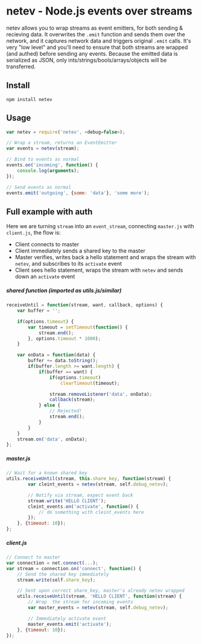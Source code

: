 # netev - Node.js events over streams

netev allows you to wrap streams as event emitters, for both sending & recieving data. It overwrites the `.emit` function and sends them over the network, and it captures network data and triggers original `.emit` calls. It's very "low level" and you'll need to ensure that both streams are wrapped (and authed) before sending any events. Because the emitted data is serialized as JSON, only ints/strings/bools/arrays/objects will be transferred.


## Install

    npm install netev


## Usage

```js
var netev = require('netev', <debug=false>);

// Wrap a stream, returns an EventEmitter
var events = netev(stream);

// Bind to events as normal
events.on('incoming', function() {
    console.log(arguments);
});

// Send events as normal
events.emit('outgoing', {some: 'data'}, 'some more');
```

## Full example with auth

Here we are turning `stream` into an `event_stream`, connecting `master.js` with `client.js`, the flow is:

+ Client connects to master
+ Client immediately sends a shared key to the master
+ Master verifies, writes back a hello statement and wraps the stream with `netev`, and subscribes to its `activate` event
+ Client sees hello statement, wraps the stream with `netev` and sends down an `activate` event

##### shared function (imported as utils.js/similar)

```js
receiveUntil = function(stream, want, callback, options) {
    var buffer = '';

    if(options.timeout) {
        var timeout = setTimeout(function() {
            stream.end();
        }, options.timeout * 1000);
    }

    var onData = function(data) {
        buffer += data.toString();
        if(buffer.length >= want.length) {
            if(buffer == want) {
                if(options.timeout)
                    clearTimeout(timeout);

                stream.removeListener('data', onData);
                callback(stream);
            } else {
                // Rejected!
                stream.end();
            }
        }
    }
    stream.on('data', onData);
};
```

##### master.js

```js
// Wait for a known shared key
utils.receiveUntil(stream, this.share_key, function(stream) {
        var cleint_events = netev(stream, self.debug_netev);

        // Notify via stream, expect event back
        stream.write('HELLO CLIENT');
        cleint_events.on('activate', function() {
            // do something with cleint_events here
        });
    }, {timeout: 10});
};
```

##### client.js

```js
// Connect to master
var connection = net.connect(...);
var stream = connection.on('connect', function() {
    // Send the shared key immediately
    stream.write(self.share_key);

    // Sent upon correct share_key, master's already netev wrapped
    utils.receiveUntil(stream, 'HELLO CLIENT', function(stream) {
        // Wrap  the stream for incoming events
        var master_events = netev(stream, self.debug_netev);

        // Immediately activate event
        master_events.emit('activate');
    }, {timeout: 10});
});
```